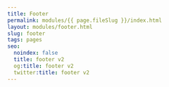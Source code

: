 ```yaml
---
title: Footer
permalink: modules/{{ page.fileSlug }}/index.html
layout: modules/footer.html
slug: footer
tags: pages
seo:
  noindex: false
  title: footer v2
  og:title: footer v2
  twitter:title: footer v2
---
```



